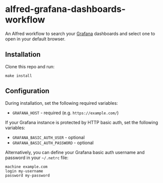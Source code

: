 # alfred-grafana-dashboards-workflow

An Alfred workflow to search your [Grafana](https://grafana.com) dashboards and select one to open in your default browser.

## Installation

Clone this repo and run:

```
make install
```

## Configuration

During installation, set the following required variables:

* `GRAFANA_HOST` - required (e.g. `https://example.com/`)

If your Grafana instance is protected by HTTP basic auth, set the following variables:

* `GRAFANA_BASIC_AUTH_USER` - optional
* `GRAFANA_BASIC_AUTH_PASSWORD` - optional

Alternatively, you can define your Grafana basic auth username and password in your `~/.netrc` file:

```
machine example.com
login my-username
password my-password
```
